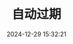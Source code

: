---
bookCollapseSection: true
weight: 210
title: 自动过期
date: 2024-12-29 15:32:21
image: https://s2.loli.net/2025/09/24/hzeyjtaJWSTmg32.png
---